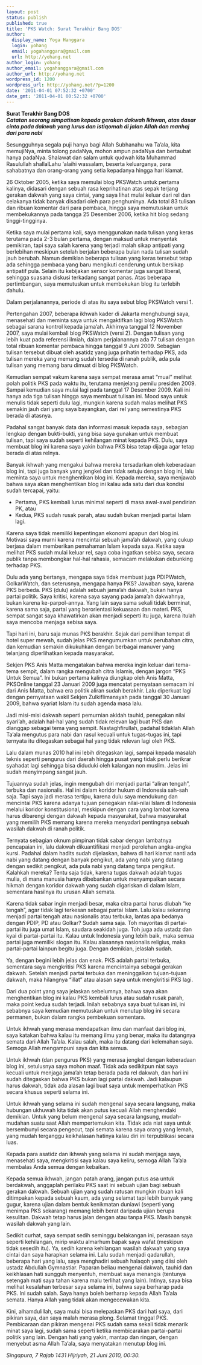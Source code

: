 ```yaml
---
layout: post
status: publish
published: true
title: 'PKS Watch: Surat Terakhir Bang DOS'
author:
  display_name: Yoga Hanggara
  login: yohang
  email: yogahanggara@gmail.com
  url: http://yohang.net
author_login: yohang
author_email: yogahanggara@gmail.com
author_url: http://yohang.net
wordpress_id: 1200
wordpress_url: http://yohang.net/?p=1200
date: '2011-04-01 07:52:32 +0700'
date_gmt: '2011-04-01 00:52:32 +0700'
---
```

**Surat Terakhir Bang DOS  
_Catatan seorang simpatisan kepada gerakan dakwah Ikhwan, atas dasar cinta pada dakwah yang lurus dan istiqomah di jalan Allah dan manhaj dari para nabi_**

Sesungguhnya segala puji hanya bagi Allah Subhanahu wa Ta’ala, kita memujiNya, minta tolong padaNya, mohon ampun padaNya dan bertaubat hanya padaNya. Shalawat dan salam untuk qudwah kita Muhammad Rasulullah shallalLahu ‘alaihi wassalam, beserta keluarganya, para sahabatnya dan orang-orang yang setia kepadanya hingga hari kiamat.

26 Oktober 2005, ketika saya memulai blog PKSWatch untuk pertama kalinya, didasari dengan sebuah rasa keprihatinan atas sepak terjang gerakan dakwah yang saya cintai, yang saya lihat mulai keluar dari rel dan celakanya tidak banyak disadari oleh para penghuninya. Ada total 83 tulisan dan ribuan komentar dari para pembaca, hingga saya memutuskan untuk membekukannya pada tangga 25 Desember 2006, ketika hit blog sedang tinggi-tingginya.

Ketika saya mulai pertama kali, saya menggunakan nada tulisan yang keras terutama pada 2-3 bulan pertama, dengan maksud untuk menyentak pemikiran, tapi saya salah karena yang terjadi malah sikap antipati yang berlebihan meskipun setelah berjalan beberapa bulan nada tulisan sudah jauh berubah. Namun demikian beberapa tulisan yang keras tersebut tetap ada sehingga pembaca yang baru mengikuti cenderung untuk bersikap antipatif pula. Selain itu kebijakan sensor komentar juga sangat liberal, sehingga suasana diskusi terkadang sangat panas. Atas beberapa pertimbangan, saya memutuskan untuk membekukan blog itu terlebih dahulu.

Dalam perjalanannya, periode di atas itu saya sebut blog PKSWatch versi 1.

Pertengahan 2007, beberapa ikhwah kader di Jakarta menghubungi saya, menasehati dan meminta saya untuk mengaktifkan lagi blog PKSWatch sebagai sarana kontrol kepada jama’ah. Akhirnya tanggal 12 November 2007, saya mulai kembali blog PKSWatch (versi 2). Dengan tulisan yang lebih kuat pada referensi ilmiah, dalam perjalanannya ada 77 tulisan dengan total ribuan komentar pembaca hingga tanggal 9 Juni 2009. Sebagian tulisan tersebut dibuat oleh asatidz yang juga prihatin terhadap PKS, ada tulisan mereka yang memang sudah tersedia di ranah publik, ada pula tulisan yang memang baru dimuat di blog PKSWatch.

Kemudian sempat vakum karena saya sempat merasa amat “mual” melihat polah politik PKS pada waktu itu, terutama menjelang pemilu presiden 2009. Sampai kemudian saya mulai lagi pada tanggal 17 Desember 2009. Kali ini hanya ada tiga tulisan hingga saya membuat tulisan ini. Mood saya untuk menulis tidak seperti dulu lagi, mungkin karena sudah malas melihat PKS semakin jauh dari yang saya bayangkan, dari rel yang semestinya PKS berada di atasnya.

Padahal sangat banyak data dan informasi masuk kepada saya, sebagian lengkap dengan bukti-bukti, yang bisa saya gunakan untuk membuat tulisan, tapi saya sudah seperti kehilangan minat kepada PKS. Dulu, saya membuat blog ini karena saya yakin bahwa PKS bisa tetap dijaga agar tetap berada di atas relnya.

Banyak ikhwah yang mengakui bahwa mereka tersadarkan oleh keberadaan blog ini, tapi juga banyak yang jengkel dan tidak setuju dengan blog ini, lalu meminta saya untuk menghentikan blog ini. Kepada mereka, saya menjawab bahwa saya akan menghentikan blog ini kalau ada satu dari dua kondisi sudah tercapai, yaitu:  
- Pertama, PKS kembali lurus minimal seperti di masa awal-awal pendirian PK, atau  
- Kedua, PKS sudah rusak parah, atau sudah bukan menjadi partai Islam lagi.

Karena saya tidak memiliki kepentingan ekonomi apapun dari blog ini. Motivasi saya murni karena mencintai sebuah jama’ah dakwah, yang cukup berjasa dalam memberikan pemahaman Islam kepada saya. Ketika saya melihat PKS sudah mulai keluar rel, saya coba ingatkan sebisa saya, secara publik tanpa membongkar hal-hal rahasia, semacam melakukan debunking terhadap PKS.

Dulu ada yang bertanya, mengapa saya tidak membuat juga PDIPWatch, GolkarWatch, dan seterusnya, mengapa hanya PKS? Jawaban saya, karena PKS berbeda. PKS (dulu) adalah sebuah jama’ah dakwah, bukan hanya partai politik. Saya kritisi, karena saya sayang pada jama’ah dakwahnya, bukan karena ke-parpol-annya. Yang lain saya sama sekali tidak berminat, karena sama saja, partai yang berorientasi kekuasaan dan materi. PKS, sempat sangat saya khawatirkan akan menjadi seperti itu juga, karena itulah saya mencoba menjaga sebisa saya.

Tapi hari ini, baru saja munas PKS berakhir. Sejak dari pemilihan tempat di hotel super mewah, sudah jelas PKS mengumumkan untuk perubahan citra, dan kemudian semakin dikukuhkan dengan berbagai manuver yang telanjang diperlihatkan kepada masyarakat.

Sekjen PKS Anis Matta mengatakan bahwa mereka ingin keluar dari tema-tema sempit, dalam rangka mengubah citra Islamis, dengan jargon “PKS Untuk Semua”. Ini bukan pertama kalinya diungkap oleh Anis Matta, PKSOnline tanggal 23 Januari 2009 juga mencatat pernyataan semacam ini dari Anis Matta, bahwa era politik aliran sudah berakhir. Lalu diperkuat lagi dengan pernyataan wakil Sekjen Zulkiflimansyah pada tanggal 30 Januari 2009, bahwa syariat Islam itu sudah agenda masa lalu.

Jadi misi-misi dakwah seperti pemurnian akidah tauhid, penegakan nilai syari’ah, adalah hal-hal yang sudah tidak relevan lagi buat PKS dan dianggap sebagai tema yang sempit. Nastaghfirullah, padahal tidaklah Allah Ta’ala mengutus para nabi dan rasul kecuali untuk tugas-tugas ini, tapi ternyata itu ditegaskan sebagai hal yang tidak relevan lagi oleh PKS.

Lalu dalam munas 2010 hal ini lebih ditegaskan lagi, sampai kepada masalah teknis seperti pengurus dari daerah hingga pusat yang tidak perlu berikrar syahadat lagi sehingga bisa diduduki oleh kalangan non muslim. Jelas ini sudah menyimpang sangat jauh.

Tujuannya sudah jelas, ingin mengubah diri menjadi partai “aliran tengah”, terbuka dan nasionalis. Hal ini dalam koridor hukum di Indonesia sah-sah saja. Tapi saya jadi merasa tertipu, karena dulu saya mendukung dan mencintai PKS karena adanya tujuan penegakan nilai-nilai Islam di Indonesia melalui koridor konstitusional, meskipun dengan cara yang lambat karena harus dibarengi dengan dakwah kepada masyarakat, bahwa masyarakat yang memilih PKS memang karena mereka menyadari pentingnya sebuah wasilah dakwah di ranah politik.

Ternyata sebagian oknum pimpinan tidak sabar dengan lambatnya pencapaian ini, lalu dakwah dikuantifikasi menjadi perolehan angka-angka kursi. Padahal dalam hadits sudah dijelaskan, bahwa di hari kiamat nanti ada nabi yang datang dengan banyak pengikut, ada yang nabi yang datang dengan sedikit pengikut, ada pula nabi yang datang tanpa pengikut. Kalahkah mereka? Tentu saja tidak, karena tugas dakwah adalah tugas mulia, di mana manusia hanya dibebankan untuk menyampaikan secara hikmah dengan koridor dakwah yang sudah digariskan di dalam Islam, sementara hasilnya itu urusan Allah semata.

Karena tidak sabar ingin menjadi besar, maka citra partai harus diubah “ke tengah”, agar tidak lagi terkesan sebagai partai Islam. Lalu kalau sekarang menjadi partai tengah atau nasionalis atau terbuka, lantas apa bedanya dengan PDIP, PD atau Golkar? Sudah sama saja. Toh mayoritas di partai-partai itu juga umat Islam, saudara seakidah juga. Toh juga ada ustadz dan kyai di partai-partai itu. Kalau untuk Indonesia yang lebih baik, maka semua partai juga memiliki slogan itu. Kalau alasannya nasionalis religius, maka partai-partai lainpun begitu juga. Dengan demikian, jelaslah sudah.

Ya, dengan begini lebih jelas dan enak. PKS adalah partai terbuka, sementara saya mengkritisi PKS karena mencintainya sebagai gerakan dakwah. Setelah menjadi partai terbuka dan meninggalkan tujuan-tujuan dakwah, maka hilangnya “illat” atau alasan saya untuk mengkritisi PKS lagi.

Dari dua point yang saya jelaskan sebelumnya, bahwa saya akan menghentikan blog ini kalau PKS kembali lurus atau sudah rusak parah, maka point kedua sudah terjadi. Inilah sebabnya saya buat tulisan ini, ini sebabnya saya kemudian memutuskan untuk menutup blog ini secara permanen, bukan dalam rangka pembekuan sementara.

Untuk ikhwah yang merasa mendapatkan ilmu dan manfaat dari blog ini, saya katakan bahwa kalau itu memang ilmu yang benar, maka itu datangnya semata dari Allah Ta’ala. Kalau salah, maka itu datang dari kelemahan saya. Semoga Allah mengampuni saya dan kita semua.

Untuk ikhwah (dan pengurus PKS) yang merasa jengkel dengan keberadaan blog ini, setulusnya saya mohon maaf. Tidak ada sedikitpun niat saya kecuali untuk menjaga jama’ah tetap berada pada rel dakwah, dan hari ini sudah ditegaskan bahwa PKS bukan lagi partai dakwah. Jadi kalaupun harus dakwah, tidak ada alasan lagi buat saya untuk memperhatikan PKS secara khusus seperti selama ini.

Untuk ikhwah yang selama ini sudah mengenal saya secara langsung, maka hubungan ukhuwah kita tidak akan putus kecuali Allah menghendaki demikian. Untuk yang belum mengenal saya secara langsung, mudah-mudahan suatu saat Allah mempertemukan kita. Tidak ada niat saya untuk bersembunyi secara pengecut, tapi semata karena saya orang yang lemah, yang mudah terganggu keikhalasan hatinya kalau diri ini terpublikasi secara luas.

Kepada para asatidz dan ikhwah yang selama ini sudah menjaga saya, menasehati saya, mengkritisi saya kalau saya keliru, semoga Allah Ta’ala membalas Anda semua dengan kebaikan.

Kepada semua ikhwah, jangan patah arang, jangan putus asa untuk berdakwah, anggaplah perilaku PKS saat ini sebuah ujian bagi sebuah gerakan dakwah. Sebuah ujian yang sudah ratusan mungkin ribuan kali ditimpakan kepada sebuah kaum, ada yang selamat tapi lebih banyak yang gugur, karena ujian dalam bentuk kenikmatan duniawi (seperti yang menimpa PKS sekarang) memang lebih berat daripada ujian berupa kesulitan. Dakwah tetap harus jalan dengan atau tanpa PKS. Masih banyak wasilah dakwah yang lain.

Sedikit curhat, saya sempat sedih seminggu belakangan ini, perasaan saya seperti kehilangan, mirip waktu almarhum bapak saya wafat (meskipun tidak sesedih itu). Ya, sedih karena kehilangan wasilah dakwah yang saya cintai dan saya harapkan selama ini. Lalu sudah menjadi qadarullah, beberapa hari yang lalu, saya menghadiri sebuah halaqoh yang diisi oleh ustadz Abdullah Gymnastiar. Paparan beliau mengenai dakwah, tauhid dan keikhlasan hati sungguh menyentuh, membuat saya menangis (tentunya setengah mati saya tahan karena malu terlihat yang lain). Intinya, saya bisa melihat kesalahan terbesar saya selama ini, bahwa saya berharap pada PKS. Ini sudah salah. Saya hanya boleh berharap kepada Allah Ta’ala semata. Hanya Allah yang tidak akan mengecewakan kita.

Kini, alhamdulillah, saya mulai bisa melepaskan PKS dari hati saya, dari pikiran saya, dan saya malah merasa plong. Selamat tinggal PKS. Pembicaraan dan pikiran mengenai PKS sudah sama sekali tidak menarik minat saya lagi, sudah sama seperti ketika membicarakan partai-partai politik yang lain. Dengan hati yang yakin, mantap dan ringan, dengan menyebut asma Allah Ta’ala, saya menyatakan menutup blog ini.

_Singapura, 7 Rajab 1431 Hijriyah, 21 Juni 2010, 00:30._

